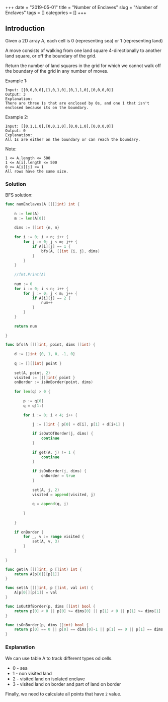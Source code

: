 +++
date = "2019-05-01"
title = "Number of Enclaves"
slug = "Number of Enclaves"
tags = []
categories = []
+++

## Introduction

Given a 2D array A, each cell is 0 (representing sea) or 1 (representing land)

A move consists of walking from one land square 4-directionally to another land square, or off the boundary of the grid.

Return the number of land squares in the grid for which we cannot walk off the boundary of the grid in any number of moves.

 

Example 1:
```
Input: [[0,0,0,0],[1,0,1,0],[0,1,1,0],[0,0,0,0]]
Output: 3
Explanation: 
There are three 1s that are enclosed by 0s, and one 1 that isn't enclosed because its on the boundary.
```

Example 2:
```
Input: [[0,1,1,0],[0,0,1,0],[0,0,1,0],[0,0,0,0]]
Output: 0
Explanation: 
All 1s are either on the boundary or can reach the boundary.
```

Note:
```
1 <= A.length <= 500
1 <= A[i].length <= 500
0 <= A[i][j] <= 1
All rows have the same size.
```

### Solution

BFS solution:
``` go
func numEnclaves(A [][]int) int {
    
    n := len(A)
    m := len(A[0])
        
    dims := []int {n, m}
    
    for i := 0; i < n; i++ {
        for j := 0; j < m; j++ {
            if A[i][j] == 1 {
                bfs(A, []int {i, j}, dims)
            }
        }
    }
    
    //fmt.Print(A)
    
    num := 0
    for i := 0; i < n; i++ {
        for j := 0; j < m; j++ {
            if A[i][j] == 2 {
                num++
            }
        }
    }    
    
    return num
    
}

func bfs(A [][]int, point, dims []int) {
    
    d := []int {0, 1, 0, -1, 0}
    
    q := [][]int{ point }
    
    set(A, point, 2)
    visited := [][]int{ point }
    onBorder := isOnBorder(point, dims)
    
    for len(q) > 0 {
        
        p := q[0]
        q = q[1:]
        
        for i := 0; i < 4; i++ {
            
            j := []int { p[0] + d[i], p[1] + d[i+1] }

            if isOutOfBorder(j, dims) {
                continue
            }
            
            if get(A, j) != 1 {
                continue
            }
            
            if isOnBorder(j, dims) {
                onBorder = true
            }
            
            set(A, j, 2)
            visited = append(visited, j)
            
            q = append(q, j)   
            
        }
        
    }
    
    if onBorder {
        for _, v := range visited {
            set(A, v, 3)
        }
    }
    
}

func get(A [][]int, p []int) int {
    return A[p[0]][p[1]]
}

func set(A [][]int, p []int, val int) {
    A[p[0]][p[1]] = val
}

func isOutOfBorder(p, dims []int) bool {
    return p[0] < 0 || p[0] >= dims[0] || p[1] < 0 || p[1] >= dims[1] 
}

func isOnBorder(p, dims []int) bool {
    return p[0] == 0 || p[0] == dims[0]-1 || p[1] == 0 || p[1] == dims[1] - 1
}
```

### Explanation

We can use table A to track different types od cells.
* 0 - sea
* 1 - non visited land
* 2 - visited land on isolated enclave
* 3 - visited land on border and part of land on border

Finally, we need to calculate all points that have `2` value.

